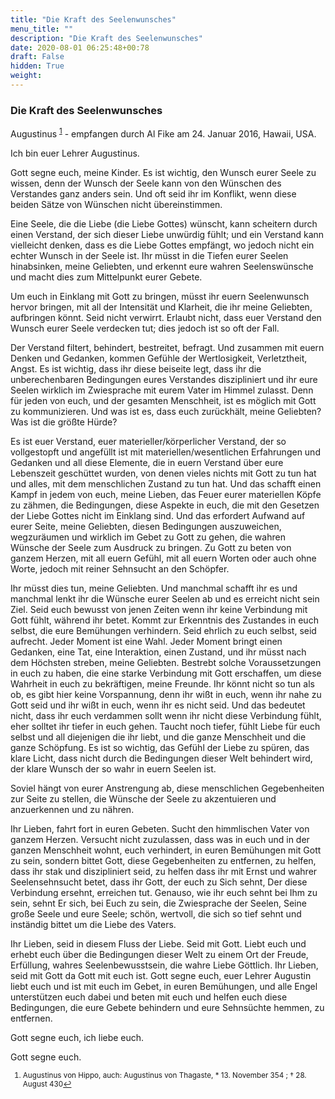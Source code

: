 ```yaml
---
title: "Die Kraft des Seelenwunsches"
menu_title: ""
description: "Die Kraft des Seelenwunsches"
date: 2020-08-01 06:25:48+00:78
draft: False
hidden: True
weight:
---
```

### Die Kraft des Seelenwunsches

Augustinus <sup id="a1">[1](#f1)</sup> - empfangen durch Al Fike am 24. Januar 2016, Hawaii, USA.

Ich bin euer Lehrer Augustinus.

Gott segne euch, meine Kinder. Es ist wichtig, den Wunsch eurer Seele zu wissen, denn der Wunsch der Seele kann von den Wünschen des Verstandes ganz anders sein. Und oft seid ihr im Konflikt, wenn diese beiden Sätze von Wünschen nicht übereinstimmen.

Eine Seele, die die Liebe (die Liebe Gottes) wünscht, kann scheitern durch einen Verstand, der sich dieser Liebe unwürdig fühlt; und ein Verstand kann vielleicht denken, dass es die Liebe Gottes empfängt, wo jedoch nicht ein echter Wunsch in der Seele ist. Ihr müsst in die Tiefen eurer Seelen hinabsinken, meine Geliebten, und erkennt eure wahren Seelenswünsche und macht dies zum Mittelpunkt eurer Gebete.

Um euch in Einklang mit Gott zu bringen, müsst ihr euern Seelenwunsch hervor bringen, mit all der Intensität und Klarheit, die ihr meine Geliebten, aufbringen könnt. Seid nicht verwirrt. Erlaubt nicht, dass euer Verstand den Wunsch eurer Seele verdecken tut; dies jedoch ist so oft der Fall.

Der Verstand filtert, behindert, bestreitet, befragt. Und zusammen mit euern Denken und Gedanken, kommen Gefühle der Wertlosigkeit, Verletztheit, Angst. Es ist wichtig, dass ihr diese beiseite legt, dass ihr die unberechenbaren Bedingungen eures Verstandes diszipliniert und  ihr eure Seelen wirklich im Zwiesprache mit eurem Vater im Himmel zulasst. Denn für jeden von euch, und der gesamten Menschheit, ist es möglich mit Gott zu kommunizieren. Und was ist es, dass euch zurückhält, meine Geliebten? Was ist die größte Hürde?  

Es ist euer Verstand, euer materieller/körperlicher Verstand, der so vollgestopft und angefüllt ist mit materiellen/wesentlichen Erfahrungen und Gedanken und all diese Elemente, die in euern Verstand über eure Lebenszeit geschüttet wurden, von denen vieles nichts mit Gott zu tun hat und alles, mit dem menschlichen Zustand zu tun hat. Und das schafft einen Kampf in jedem von euch, meine Lieben, das Feuer eurer materiellen Köpfe zu zähmen, die Bedingungen, diese Aspekte in euch, die mit den Gesetzen der Liebe Gottes nicht im Einklang sind. Und das erfordert Aufwand auf eurer Seite, meine Geliebten, diesen Bedingungen auszuweichen, wegzuräumen und wirklich im Gebet zu Gott zu gehen, die wahren Wünsche der Seele zum Ausdruck zu bringen. Zu Gott zu beten von ganzem Herzen, mit all euern Gefühl, mit all euern Worten oder auch ohne Worte, jedoch mit reiner Sehnsucht an den Schöpfer.

Ihr müsst dies tun, meine Geliebten. Und manchmal schafft ihr es und manchmal lenkt ihr die Wünsche eurer Seelen ab und es erreicht nicht sein Ziel. Seid euch bewusst von jenen Zeiten wenn ihr keine Verbindung mit Gott fühlt, während ihr betet. Kommt zur Erkenntnis des Zustandes in euch selbst, die eure Bemühungen verhindern. Seid ehrlich zu euch selbst, seid aufrecht. Jeder Moment ist eine Wahl. Jeder Moment bringt einen Gedanken, eine Tat, eine Interaktion, einen Zustand, und ihr müsst nach dem Höchsten streben, meine Geliebten. Bestrebt solche Voraussetzungen in euch zu haben,  die eine starke Verbindung mit Gott erschaffen, um diese Wahrheit in euch zu bekräftigen, meine Freunde. Ihr könnt nicht so tun als ob, es gibt hier keine Vorspannung, denn ihr wißt in euch, wenn ihr nahe zu Gott seid und ihr wißt in euch, wenn ihr es nicht seid. Und das bedeutet nicht, dass ihr euch verdammen sollt wenn ihr nicht diese Verbindung fühlt, eher solltet ihr tiefer in euch gehen. Taucht noch tiefer, fühlt Liebe für euch selbst und all diejenigen die ihr liebt, und die ganze Menschheit und die ganze Schöpfung. Es ist so wichtig, das Gefühl der Liebe zu spüren, das klare Licht, dass nicht durch die Bedingungen dieser Welt behindert wird, der klare Wunsch der so wahr in euern Seelen ist.

Soviel hängt von eurer Anstrengung ab, diese menschlichen Gegebenheiten zur Seite zu stellen, die Wünsche der Seele zu akzentuieren und anzuerkennen und zu nähren.

Ihr Lieben, fahrt fort in euren Gebeten. Sucht den himmlischen Vater von ganzem Herzen. Versucht nicht zuzulassen, dass was in euch und in der ganzen Menschheit wohnt, euch verhindert, in euren Bemühungen mit Gott zu sein, sondern bittet Gott, diese Gegebenheiten zu entfernen, zu helfen, dass ihr stak und diszipliniert seid, zu helfen dass ihr mit Ernst und wahrer Seelensehnsucht betet, dass ihr Gott, der euch zu Sich sehnt, Der diese Verbindung ersehnt, erreichen tut. Genauso, wie ihr euch sehnt bei Ihm zu sein, sehnt Er sich, bei Euch zu sein, die Zwiesprache der Seelen, Seine große Seele und eure Seele; schön, wertvoll, die sich so tief sehnt und inständig bittet um die Liebe des Vaters.

Ihr Lieben, seid in diesem Fluss der Liebe. Seid mit Gott. Liebt euch und erhebt euch über die Bedingungen dieser Welt zu einem Ort der Freude, Erfüllung, wahres Seelenbewusstsein, die wahre Liebe Göttlich. Ihr Lieben, seid mit Gott da Gott mit euch ist.
Gott segne euch, euer Lehrer Augustin liebt euch und ist mit euch im Gebet, in euren Bemühungen, und alle Engel unterstützen euch dabei und beten mit euch und helfen euch diese Bedingungen, die eure Gebete behindern und eure Sehnsüchte hemmen, zu entfernen.

Gott segne euch, ich liebe euch.

Gott segne euch.
<small>

1. <large id="f1"> Augustinus von Hippo, auch: Augustinus von Thagaste, * 13. November 354 ; † 28. August 430[↩](#a1)
